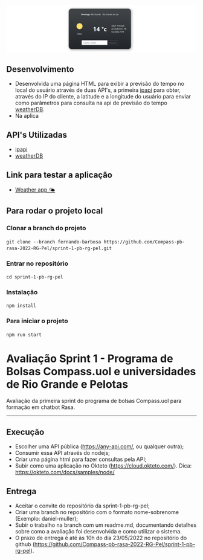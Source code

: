 ![banner_image](./icons/banner.png)

## Desenvolvimento
-  Desenvolvida uma página HTML para exibir a previsão do tempo no local do usuário através de duas API's, a primeira [ipapi](https://ipapi.co/) para obter, através do IP do cliente, a latitude e a longitude do usuário para enviar como parâmetros para consulta na api de previsão do tempo [weatherDB](https://weatherdbi.herokuapp.com/).
- Na aplica

## API's Utilizadas
- [ipapi](https://ipapi.co/)
- [weatherDB](https://weatherdbi.herokuapp.com/)


## Link para testar a aplicação 
- [Weather app 🌤️](https://weather-app-ofernandobarbosa.cloud.okteto.net/)


## Para rodar o projeto local
### Clonar a branch do projeto
`git clone --branch fernando-barbosa https://github.com/Compass-pb-rasa-2022-RG-Pel/sprint-1-pb-rg-pel.git`
### Entrar no repositório
`cd sprint-1-pb-rg-pel`
### Instalação
`npm install`
### Para iniciar o projeto
`npm run start`

# Avaliação Sprint 1 - Programa de Bolsas Compass.uol e universidades de Rio Grande e Pelotas
Avaliação da primeira sprint do programa de bolsas Compass.uol para formação em chatbot Rasa.

---

## Execução
- Escolher uma API pública (https://any-api.com/, ou qualquer outra);
- Consumir essa API através do nodejs;
- Criar uma página html para fazer consultas pela API;
- Subir como uma aplicação no Okteto (https://cloud.okteto.com/). Dica: https://okteto.com/docs/samples/node/

## Entrega
- Aceitar o convite do repositório da sprint-1-pb-rg-pel;
- Criar uma branch no repositório com o formato nome-sobrenome (Exemplo: daniel-muller);
- Subir o trabalho na branch com um readme.md, documentando detalhes sobre como a avaliação foi desenvolvida e como utilizar o sistema.
- O prazo de entrega é até às 10h do dia 23/05/2022 no repositório do github (https://github.com/Compass-pb-rasa-2022-RG-Pel/sprint-1-pb-rg-pel).